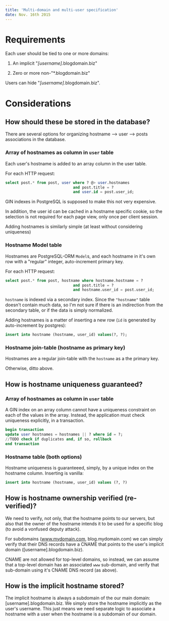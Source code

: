 ```yaml
---
title: 'Multi-domain and multi-user specification'
date: Nov. 16th 2015
---
```


# Requirements

Each user should be tied to one or more domains:

  1. An implicit "_\[username\]_.blogdomain.biz"

  2. Zero or more non-"\*.blogdomain.biz"

Users can hide "_\[username\]_.blogdomain.biz".

# Considerations

## How should these be stored in the database?

There are several options for organizing hostname --> user --> posts
associations in the database.

### Array of hostnames as column in `user` table

Each user's hostname is added to an array column in the user table.

For each HTTP request:

```sql
select post.* from post, user where ? @> user.hostnames
                              and post.title = ?
                              and user.id = post.user_id;
```

GIN indexes in PostgreSQL is supposed to make this not very expensive.

In addition, the user id can be cached in a hostname specific cookie, so the
selection is not required for each page view, only once per client session.

Adding hostnames is similarly simple (at least without considering uniqueness)

### Hostname Model table

Hostnames are PostgreSQL-ORM `Model`s, and each hostname in it's own row with a
"regular" integer, auto-increment primary key.

For each HTTP request:

```sql
select post.* from post, hostname where hostname.hostname = ? 
                              and post.title = ?
                              and hostname.user_id = post.user_id;
```

`hostname` is indexed via a secondary index. Since the `"hostname"` table
doesn't contain much data, so I'm not sure if there is an indirection from the
secondary table, or if the data is simply normalized.

Adding hostnames is a matter of inserting a new row (`id` is generated by
auto-increment by postgres):

```sql
insert into hostname (hostname, user_id) values(?, ?);
```

### Hostname join-table (hostname as primary key)

Hostnames are a regular join-table with the `hostname` as a the primary key.

Otherwise, ditto above.

## How is hostname uniqueness guaranteed?

### Array of hostnames as column in `user` table

A GIN index on an array column cannot have a uniqueness constraint on each of
the values in the array. Instead, the application must check uniqueness
explicitly, in a transaction.

```sql
begin transaction
update user hostnames = hostnames || ? where id = ?;
//TODO check if duplicates and, if so, rollback
end transaction
```

### Hostname table (both options)

Hostname uniqueness is guaranteeed, simply, by a unique index on the hostname
column. Inserting is vanilla:

```sql
insert into hostname (hostname, user_id) values (?, ?)
```

## How is hostname ownership verified (re-verified)?

We need to verify, not only, that the hostname points to our servers, but also
that the owner of the hostname intends it to be used for a specific blog (to
avoid a vonfused deputy attack).

For subdomains (www.mydomain.com, blog.mydomain.com) we can simply verify that
their DNS records have a CNAME that points to the user's implicit domain
([username].blogdomain.biz).

CNAME are not allowed for top-level domains, so instead, we can assume that a
top-level domain has an associated `www` sub-domain, and verify that sub-domain
using it's CNAME DNS record (as above).

## How is the implicit hostname stored?

The implicit hostname is always a subdomain of the our main domain:
[username].blogdomain.biz. We simply store the hostname implicitly as the user's
username. This just means we need separate logic to associate a hostname with a
user when the hostname is a subdomain of our domain.

